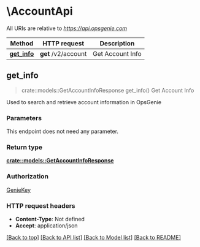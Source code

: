 # \AccountApi

All URIs are relative to *https://api.opsgenie.com*

Method | HTTP request | Description
------------- | ------------- | -------------
[**get_info**](AccountApi.md#get_info) | **get** /v2/account | Get Account Info



## get_info

> crate::models::GetAccountInfoResponse get_info()
Get Account Info

Used to search and retrieve account information in OpsGenie

### Parameters

This endpoint does not need any parameter.

### Return type

[**crate::models::GetAccountInfoResponse**](GetAccountInfoResponse.md)

### Authorization

[GenieKey](../README.md#GenieKey)

### HTTP request headers

- **Content-Type**: Not defined
- **Accept**: application/json

[[Back to top]](#) [[Back to API list]](../README.md#documentation-for-api-endpoints) [[Back to Model list]](../README.md#documentation-for-models) [[Back to README]](../README.md)

